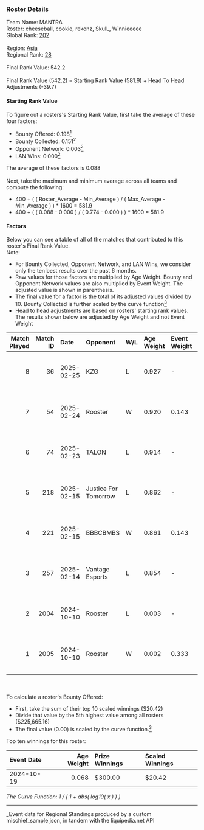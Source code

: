 ### Roster Details<br />
Team Name: MANTRA<br />
Roster: cheeseball, cookie, rekonz, SkulL, Winnieeeee<br />
Global Rank: [202](../../standings_global_2025_04_07.md)<br />
<br />
Region: [Asia]( ../../standings_asia_2025_04_07.md)<br />
Regional Rank: [28]( ../../standings_asia_2025_04_07.md)<br />
<br />
Final Rank Value:  542.2<br />
<br />
Final Rank Value (542.2) = Starting Rank Value (581.9) + Head To Head Adjustments (-39.7)<br />

#### Starting Rank Value<br />
To figure out a rosters's Starting Rank Value, first take the average of these four factors:<br />
- Bounty Offered: 0.198[<sup>1</sup>](#table2)
- Bounty Collected: 0.151[<sup>2</sup>](#table1)
- Opponent Network: 0.003[<sup>2</sup>](#table1)
- LAN Wins: 0.000[<sup>2</sup>](#table1)

The average of these factors is 0.088<br />
<br />
Next, take the maximum and minimum average across all teams and compute the following:<br />
- 400 + ( ( Roster_Average - Min_Average ) / ( Max_Average - Min_Average ) ) * 1600 = 581.9
- 400 + ( ( 0.088 - 0.000 ) / ( 0.774 - 0.000 ) ) * 1600 = 581.9


#### Factors<br />
Below you can see a table of all of the matches that contributed to this roster's Final Rank Value.<br />
Note:<br />

- For Bounty Collected, Opponent Network, and LAN Wins, we consider only the ten best results over the past 6 months.
- Raw values for those factors are multiplied by Age Weight. Bounty and Opponent Network values are also multiplied by Event Weight. The adjusted value is shown in parenthesis.
- The final value for a factor is the total of its adjusted values divided by 10. Bounty Collected is further scaled by the curve function[<sup>3</sup>](#curveFunction)
- Head to head adjustments are based on rosters' starting rank values. The results shown below are adjusted by Age Weight and not Event Weight
<span id="table1"></span><br />


| Match Played | Match ID | Date       | Opponent             | W/L | Age Weight | Event Weight | Bounty Collected | Opponent Network | LAN Wins  | H2H Adj. | Roster                                        |
| -: | -: | :- | :- | :- | :- | :- | :- | :- | :- | -: | :- |
|            8 |       36 | 2025-02-25 | KZG                  | L   | 0.927      | -            | -                | -                | -         |   -13.82 | cheeseball, cookie, rekonz, SkulL, Winnieeeee |
|            7 |       54 | 2025-02-24 | Rooster              | W   | 0.920      | 0.143        | 0.000 (0.000)    | 0.199 (0.026)    | 0 (0.000) |    16.41 | cheeseball, cookie, rekonz, SkulL, Winnieeeee |
|            6 |       74 | 2025-02-23 | TALON                | L   | 0.914      | -            | -                | -                | -         |   -16.96 | cheeseball, cookie, rekonz, SkulL, Winnieeeee |
|            5 |      218 | 2025-02-15 | Justice For Tomorrow | L   | 0.862      | -            | -                | -                | -         |   -16.23 | cheeseball, cookie, rekonz, SkulL, Winnieeeee |
|            4 |      221 | 2025-02-15 | BBBCBMBS             | W   | 0.861      | 0.143        | 0.000 (0.000)    | 0.000 (0.000)    | 0 (0.000) |     7.28 | cheeseball, cookie, rekonz, SkulL, Winnieeeee |
|            3 |      257 | 2025-02-14 | Vantage Esports      | L   | 0.854      | -            | -                | -                | -         |   -16.39 | cheeseball, cookie, rekonz, SkulL, Winnieeeee |
|            2 |     2004 | 2024-10-10 | Rooster              | L   | 0.003      | -            | -                | -                | -         |    -0.04 | cheeseball, cookie, Reapz, rekonz, Winnieeeee |
|            1 |     2005 | 2024-10-10 | Rooster              | W   | 0.002      | 0.333        | 0.000 (0.000)    | 0.199 (0.000)    | 0 (0.000) |     0.04 | cheeseball, cookie, Reapz, rekonz, Winnieeeee |

<br />
<span id="table2"></span><br />
To calculate a roster's Bounty Offered:<br />

- First, take the sum of their top 10 scaled winnings ($20.42)
- Divide that value by the 5th highest value among all rosters ($225,665.16)
- The final value (0.00) is scaled by the curve function.[<sup>3</sup>](#curveFunction)

Top ten winnings for this roster:<br />

| Event Date | Age Weight | Prize Winnings | Scaled Winnings |
| :- | -: | :- | :- |
| 2024-10-19 |      0.068 | $300.00        | $20.42          |


<span id="curveFunction"></span>_The Curve Function: 1 / ( 1 + abs( log10( x ) ) )_<br />

---
_Event data for Regional Standings produced by a custom mischief_sample.json, in tandem with the liquipedia.net API<br />
